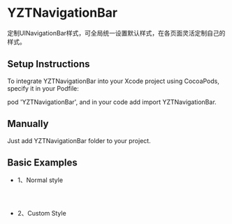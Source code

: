 # YZTNavigationBar
定制UINavigationBar样式，可全局统一设置默认样式，在各页面灵活定制自己的样式。

## Setup Instructions

To integrate YZTNavigationBar into your Xcode project using CocoaPods, specify it in your Podfile:

pod 'YZTNavigationBar', and in your code add import YZTNavigationBar.

## Manually

Just add YZTNavigationBar folder to your project.

## Basic Examples


* 1、Normal style

```



```

* 2、Custom Style